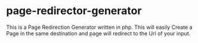 # page-redirector-generator
This is a Page Redirection Generator written in php.
This will easily Create a Page in the same destination and page will redirect to the Url of your input.
